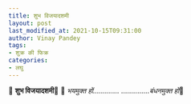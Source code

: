 ```yaml
---
title: शुभ विजयादशमी
layout: post
last_modified_at: 2021-10-15T09:31:00
author: Vinay Pandey
tags:
- शुक्र की फिक्र
categories:
- लघु
---
```

🌷 **शुभ विजयादशमी**🌷
🙏 *भयमुक्त हों.............*
*..............बंधनमुक्त हों*🙏



